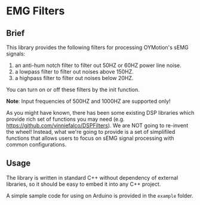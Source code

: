 # EMG Filters

## Brief
This library provides the following filters for processing OYMotion's sEMG
signals:

1. an anti-hum notch filter to filter out 50HZ or 60HZ power line noise.
2. a lowpass filter to filter out noises above 150HZ.
3. a highpass filter to filter out noises below 20HZ.

You can turn on or off these filters by the init function.

**Note**:
Input frequencies of 500HZ and 1000HZ are supported only!

As you might have known, there has been some existing DSP libraries which provide
rich set of functions you may need (e.g. https://github.com/vinniefalco/DSPFilters). 
We are NOT going to re-invent the wheel! Instead, what we're going to provide is 
a set of simplifiled functions that allows users to focus on sEMG signal processing 
with common configurations.

## Usage
The library is written in standard C++ without dependency of external libraries,
so it should be easy to embed it into any C++ project.

A simple sample code for using on Arduino is provided in the `example` folder.
